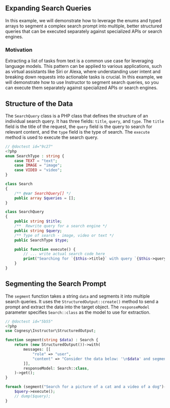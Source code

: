 ## Expanding Search Queries

In this example, we will demonstrate how to leverage the enums and typed arrays to segment a complex search prompt into multiple, better structured queries that can be executed separately against specialized APIs or search engines.

### Motivation

Extracting a list of tasks from text is a common use case for leveraging language models. This pattern can be applied to various applications, such as virtual assistants like Siri or Alexa, where understanding user intent and breaking down requests into actionable tasks is crucial. In this example, we will demonstrate how to use Instructor to segment search queries, so you can execute them separately against specialized APIs or search engines.


## Structure of the Data

The `SearchQuery` class is a PHP class that defines the structure of an individual search query. It has three fields: `title`, `query`, and `type`. The `title` field is the title of the request, the `query` field is the query to search for relevant content, and the `type` field is the type of search. The `execute` method is used to execute the search query.

```php
// @doctest id="9c27"
<?php
enum SearchType : string {
    case TEXT = "text";
    case IMAGE = "image";
    case VIDEO = "video";
}

class Search
{
    /** @var SearchQuery[] */
    public array $queries = [];
}

class SearchQuery
{
    public string $title;
    /**  Rewrite query for a search engine */
    public string $query;
    /** Type of search - image, video or text */
    public SearchType $type;

    public function execute() {
        // ... write actual search code here
        print("Searching for `{$this->title}` with query `{$this->query}` using `{$this->type->value}`\n");
    }
}
```


## Segmenting the Search Prompt

The `segment` function takes a string `data` and segments it into multiple search queries. It uses the `StructuredOutput::create()` method to send a prompt and extract the data into the target object. The `responseModel` parameter specifies `Search::class` as the model to use for extraction.

```php
// @doctest id="5b55"
<?php
use Cognesy\Instructor\StructuredOutput;

function segment(string $data) : Search {
    return (new StructuredOutput())->with(
        messages: [[
            "role" => "user",
            "content" => "Consider the data below: '\n$data' and segment it into multiple search queries",
        ]],
        responseModel: Search::class,
    )->get();
}

foreach (segment("Search for a picture of a cat and a video of a dog")->queries as $query) {
    $query->execute();
    // dump($query);
}
```
